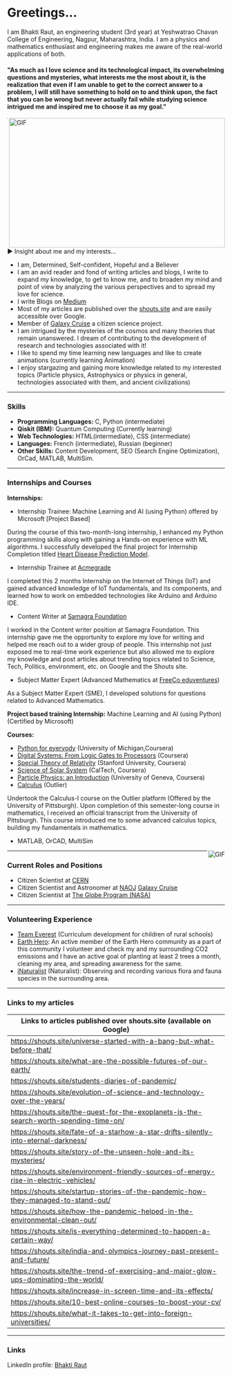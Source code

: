 # Greetings...
I am Bhakti Raut, an engineering student (3rd year) at Yeshwatrao Chavan College of Engineering, Nagpur, Maharashtra, India. I am a physics and mathematics enthusiast and engineering makes me aware of the real-world applications of both. 
#### "As much as I love science and its technological impact, its overwhelming questions and mysteries, what interests me the most about it, is the realization that even if I am unable to get to the correct answer to a problem, I will still have something to hold on to and think upon, the fact that you can be wrong but never actually fail while studying science intrigued me and inspired me to choose it as my goal."

<img align="right" alt="GIF" src="https://github.com/Bhaktiraut02/My-Articles-Blogs-and-Interests-and more.../blob/main/Header_The_coevolution_of_particle_physics_and_computing.jpeg" width="500" height="300"/>

------------
▶ Insight about me and my interests...
- I am, Determined, Self-confident, Hopeful and a Believer   
- I am an avid reader and fond of writing articles and blogs, I write to expand my knowledge, to get to know me, and to broaden my mind and point of view by analyzing the various perspectives and to spread my love for science.
- I write Blogs on [Medium](https://medium.com/@rautbhakti0088)
- Most of my articles are published over the [shouts.site](https://shouts.site/) and are easily accessible over Google.
- Member of [Galaxy Cruise](https://galaxycruise.mtk.nao.ac.jp/en/) a citizen science project. 
- I am intrigued by the mysteries of the cosmos and many theories that remain unanswered. I dream of contributing to the development of research and technologies associated with it! 
- I like to spend my time learning new languages and like to create animations (currently learning Animation)
- I enjoy stargazing and gaining more knowledge related to my interested topics (Particle physics, Astrophysics or physics in general, technologies associated with them, and ancient civilizations)


------------
### Skills
- **Programming Languages:** C, Python (intermediate)
- **Qiskit (IBM):** Quantum Computing (Currently learning)
- **Web Technologies:** HTML(intermediate), CSS (intermediate)
- **Languages:** French (intermediate), Russian (beginner)
- **Other Skills:** Content Development, SEO (Search Engine Optimization), OrCad, MATLAB, MultiSim.


 ------------
 ### Internships and Courses
**Internships:** 
- Internship Trainee: Machine Learning and AI (using Python) offered by Microsoft [Project Based]

During the course of this two-month-long internship, I enhanced my Python programming skills along with gaining a Hands-on experience with ML algorithms. I successfully developed the final project for Internship Completion titled [Heart Disease Prediction Model](https://github.com/Bhaktiraut02/Heart-Disease-Predictor-Model).
- Internship Trainee at [Acmegrade](https://acmegrade.com/)

I completed this 2 months Internship on the Internet of Things (IoT) and gained advanced knowledge of IoT fundamentals, and its components, and learned how to work on embedded technologies like Arduino and Arduino IDE.
- Content Writer at [Samagra Foundation](https://samagrafoundation.com/)

I worked in the Content writer position at Samagra Foundation. This internship gave me the opportunity to explore my love for writing and helped me reach out to a wider group of people. This internship not just exposed me to real-time work experience but also allowed me to explore my knowledge and post articles about trending topics related to Science, Tech, Politics, environment, etc. on Google and the Shouts site. 
- Subject Matter Expert (Advanced Mathematics at [FreeCo eduventures](http://www.freeco.co.in/))

As a Subject Matter Expert (SME), I developed solutions for questions related to Advanced Mathematics.

**Project based training Internship:**  Machine Learning and AI (using Python)(Certified by Microsoft)

**Courses:** 
- [Python for eyeryody](https://www.coursera.org/specializations/python) (University of Michigan,Coursera)
- [Digital Systems: From Logic Gates to Processors](https://www.coursera.org/learn/digital-systems?) (Coursera)
- [Special Theory of Relativity](https://www.coursera.org/learn/einstein-relativity?=) (Stanford University, Coursera)
- [Science of Solar System](https://www.coursera.org/learn/solar-system) (CalTech, Coursera)
- [Particle Physics: an Introduction](https://www.coursera.org/learn/particle-physics?) (University of Geneva, Coursera)
- [Calculus](https://www.outlier.org/products/calculus-i) (Outlier)

Undertook the Calculus-I course on the Outlier platform (Offered by the University of Pittsburgh). Upon completion of this semester-long course in mathematics, I received an official transcript from the University of Pittsburgh. This course introduced me to some advanced calculus topics, building my fundamentals in mathematics.
- MATLAB, OrCAD, MultiSim

<img align="right" alt="GIF" src="https://github.com/Bhaktiraut02/My-Articles-Blogs-and-Interests-and-more.../blob/main/stylized-volunteers-help-charity-sharing-260nw-1766931404.jpg" />

------------
### Current Roles and Positions
- Citizen Scientist at [CERN](https://lhcathome.cern.ch/lhcathome/)
- Citizen Scientist and Astronomer at [NAOJ](https://www.google.com/search?gs_ssp=eJzj4tTP1TcwNSqxzDZgtFI1qDAzMLRITUtLTLY0tzQzNzW0MqhIM04zt7Q0SkpMNDFLNrEw9GLJS8zPAgCltQ9G&q=naoj&oq=NAOJ&aqs=chrome.1.0i355i512j46i175i199i512j0i512l3j46i175i199i512l3j46i512j0i512.4645j0j7&sourceid=chrome&ie=UTF-8) [Galaxy Cruise](https://galaxycruise.mtk.nao.ac.jp/en/)
- Citizen Scientist at [The Globe Program (NASA)](https://www.globe.gov/)

------------
### Volunteering Experience
- [Team Everest](https://www.teameverest.ngo/about) (Curriculum development for children of rural schools)
- [Earth Hero](https://www.earthhero.org/):  An active member of the Earth Hero community as a part of this community I volunteer and check my and my surrounding CO2 emissions and I have an active goal of planting at least 2 trees a month, cleaning my area, and spreading awareness for the same.
- [iNaturalist](https://www.inaturalist.org/) (Naturalist):  Observing and recording various flora and fauna species in the surrounding area.

------------
### Links to my articles
| Links to articles published over shouts.site (available on Google) |
| ------------- |
|https://shouts.site/universe-started-with-a-bang-but-what-before-that/ |
|https://shouts.site/what-are-the-possible-futures-of-our-earth/ |
|https://shouts.site/students-diaries-of-pandemic/ |
|https://shouts.site/evolution-of-science-and-technology-over-the-years/ |
|https://shouts.site/the-quest-for-the-exoplanets-is-the-search-worth-spending-time-on/ |
|https://shouts.site/fate-of-a-starhow-a-star-drifts-silently-into-eternal-darkness/ |
|https://shouts.site/story-of-the-unseen-hole-and-its-mysteries/ |
|https://shouts.site/environment-friendly-sources-of-energy-rise-in-electric-vehicles/ |
|https://shouts.site/startup-stories-of-the-pandemic-how-they-managed-to-stand-out/ |
|https://shouts.site/how-the-pandemic-helped-in-the-environmental-clean-out/ |
|https://shouts.site/is-everything-determined-to-happen-a-certain-way/ |
|https://shouts.site/india-and-olympics-journey-past-present-and-future/ |
|https://shouts.site/the-trend-of-exercising-and-major-glow-ups-dominating-the-world/ |
|https://shouts.site/increase-in-screen-time-and-its-effects/ |
|https://shouts.site/10-best-online-courses-to-boost-your-cv/ |
|https://shouts.site/what-it-takes-to-get-into-foreign-universities/ |

------------
### Links 
LinkedIn profile: [Bhakti Raut](https://www.linkedin.com/in/bhakti-raut-57888b227)


